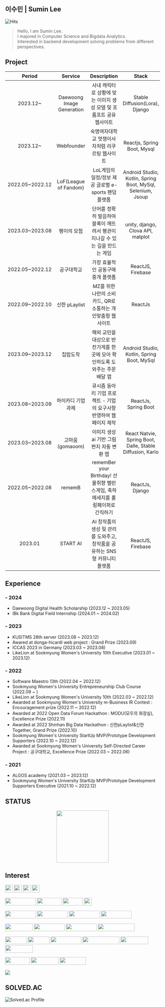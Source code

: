 ## 이수민 | Sumin Lee
![Hits](https://hits.seeyoufarm.com/api/count/incr/badge.svg?url=https%3A%2F%2Fgithub.com%2Fsummit45&count_bg=%236275E7&title_bg=%23FF9393&icon=&icon_color=%23E7E7E7&title=hits&edge_flat=false)

> Hello, I am Sumin Lee. <br>
> I majored in Computer Science and Bigdata Analytics. <br>
> Interested in backend development solving problems from different perspectives. <br>

## Project
| Period | Service | Description | Stack | Link |
|:---:|:---:|:---:|:---:|:---:|
| 2023.12~ | Daewoong Image Generation | 사내 캐릭터로 상황에 맞는 이미지 생성 모델 및 프롬프트 공유 웹사이트| Stable Diffusion(Lora), Django | |
| 2023.12~ | Webfounder | 숙명여자대학교 멋쟁이사자처럼 리쿠르팅 웹사이트 | Reactjs, Spring Boot, Mysql | [Webfounder-Server](https://github.com/Likelion-at-SMWU-WebFounder) |
| 2022.05~2022.12 | LoF(League of Fandom) | LoL게임의 일정/정보 제공 글로벌 e-sports 팬덤 플랫폼| Android Studio, Kotlin, Spring Boot, MySql, Selenium, Jsoup | [Lof-Server](https://github.com/LeagueOfFandom/LoFserver) |
| 2023.03~2023.08 | 펭이의 모험 | 단어를 정확히 발음하여 블록이 깨뜨려서 펭귄이 지나갈 수 있는 길을 만드는 게임 | unity, django, Clova API, matplot | [Pengi-Server](https://github.com/ICCAS2023Germany/Pengi_Server_Deploy_Django)|
| 2022.05~2022.12 | 공구대학교 | 가장 효율적인 공동구매 중개 플랫폼 | ReactJS, Firebase | [Mobile Web](https://csscwave.netlify.app/) <br> [Client](https://github.com/cwave-org/cwave) | 
| 2022.09~2022.10 | 신한 pLaylist | MZ를 위한 나만의 소비 카드, QR로 소통하는 개인맞춤형 웹사이트 | ReactJs | [Mobile Web](https://splaylist.netlify.app/1) <br> [Client](https://github.com/cwave-org/S-pLayList) <br> [Articles](https://www.choicenews.co.kr/news/articleView.html?idxno=106137)
| 2023.09~2023.12 | 집밥도착 | 해외 교민을 대상으로 반찬가게를 한 곳에 모아 확인하도록 도와주는 주문배달 앱 | Android Studio, Kotlin, Spring Boot, MySql | [Jipbap-Server](https://github.com/28th-meetup/28th_Meetup_BE)|
| 2023.08~2023.09 | 하이카디 기업 과제 | 큐시즘 동아리 기업 프로젝트 - 기업의 요구사항 반영하여 웹페이지 제작 | ReactJs, Spring Boot | [Mobile Web](https://main--dulcet-lebkuchen-77450c.netlify.app/) | 
| 2023.03~2023.08 | 고마움(gomaoom) | 이미지 생성 ai 기반 그림편지 자동 변환 앱 | React Natvie, Spring Boot, Dalle, Stable Diffusion, Karlo| [Client](https://github.com/SMWU-YSY/gomaoom) <br> [Server](https://github.com/SMWU-YSY/gomaoom_server)
| 2022.05~2022.08 | rememB | rememBer your Birthday! 선물취향 밸런스게임, 축하 메세지를 롤링페이퍼로 간직하기 | ReactJs, Django | [RememB-Server](https://github.com/Likelion-at-SMWU-10th/rememB-Server-Deploy) <br> [Video](https://drive.google.com/drive/folders/1Fak_bh57c6TCeAZvCqwL8_C9f0yrcZXz) | 
| 2023.01 |  START AI | AI 창작품의 생성 및 관리를 도와주고, 창작품을 공유하는 SNS형 커뮤니티 플랫폼 | ReactJS, Firebase | [Client](https://github.com/SPARCS-2023-StartUp-Hackathon-3/team-T-repo) |

## Experience
### - 2024
- Daewoong Digital Health Scholarship (2023.12 ~ 2023.05)
- IBk Bank Digital Field Internship (2024.01 ~ 2024.02) 

### - 2023
- KUSITMS 28th server (2023.08 ~ 2023.12)
- Awared at donga-hicardi web project : Grand Prize (2023.09)
- ICCAS 2023 in Germany (2023.03 ~ 2023.08)
- LikeLion at Sookmyung Women's University 10th Executive (2023.01 ~ 2023.12)

### - 2022
- Software Maestro 13th (2022.04 ~ 2022.12)
- Sookmyung Women's University Entrepreneurship Club Course (2022.09 ~ )
- LikeLion at Sookmyung Women's University 10th (2022.03 ~ 2022.12)
- Awarded at Sookmyung Women's University m-Business IR Contest : Encouragement prize (2022.11 ~ 2022.12)
- Awarded at 2022 Open Data Forum Hackathon : MODU(모두의 화장실), Excellence Prize (2022.11)
- Awarded at 2022 Shinhan Big Data Hackathon : 신한pLaylist&신한Together, Grand Prize (2022.10)
- Sookmyung Women's University StartUp MVP/Prototype Development Supporters (2022.10 ~ 2022.12)
- Awarded at Sookmyung Women's University Self-Directed Career Project : 공구대학교, Excellence Prize (2022.03 ~ 2022.06)

### - 2021
- ALGOS academy (2021.03 ~ 2023.12)
- Sookmyung Women's University StartUp MVP/Prototype Development Supporters Executive (2021.10 ~ 2022.12)

## STATUS
<div align=center>
  <a href="https://github.com/anuraghazra/Anurag's GitHub stats">
    <img align="center" src="https://github-readme-stats.vercel.app/api?username=summit45&show_icons=true&theme=dracula" height="170"/>
  </a>
</div>

## Interest
<img src="https://img.shields.io/badge/python-3776AB?style=flat-square&logo=python&logoColor=white" height="25" > <img src="https://img.shields.io/badge/c-00599C?style=flat-square&logo=c&logoColor=white" height="25" > <img src="https://img.shields.io/badge/java-007396?style=flat-square&logo=java&logoColor=white" height="25"> <img src="https://img.shields.io/badge/c++-00599C?style=flat-square&logo=c%2B%2B&logoColor=white" height="25"> 

<img src="https://img.shields.io/badge/Javascript-F7DF1E?style=for-the-badge&logo=javascript&logoColor=white" width="100" height="25" />  <img src="https://img.shields.io/badge/html5-%23E34F26.svg?style=for-the-badge&logo=html5&logoColor=white" width="80" height="25" /> <img src="https://img.shields.io/badge/css3-%231572B6.svg?style=for-the-badge&logo=css3&logoColor=white" width="65" height="25" /> <img src="https://img.shields.io/badge/react-61DAFB?style=flat-square&logo=react&logoColor=black"  height="25"> 

<img src="https://img.shields.io/badge/Node.js-6DA55F?style=for-the-badge&logo=node.js&logoColor=white" width="100" height="25" /> <img src="https://img.shields.io/badge/Spring-%236DB33F.svg?style=for-the-badge&logo=spring&logoColor=white" width="100" height="25" /> <img src="https://img.shields.io/badge/SpringBoot-%236DB33F.svg?style=for-the-badge&logo=spring&logoColor=white" width="100" height="25" /> <img src="https://img.shields.io/badge/django-%23092E20.svg?style=for-the-badge&logo=django&logoColor=white" width="100" height="25" /> 

<img src="https://img.shields.io/badge/mysql-%2300f.svg?style=for-the-badge&logo=mysql&logoColor=white" width="90" height="25" /> <img src="https://img.shields.io/badge/MariaDB-003545?style=for-the-badge&logo=mariadb&logoColor=white" width="100" height="25" /> <img src="https://img.shields.io/badge/sqlite-%2307405e.svg?style=for-the-badge&logo=sqlite&logoColor=white" width="100" height="25" /> <img src="https://img.shields.io/badge/apachehadoop-66ccff?style=for-the-badge&logo=apachehadoop&logoColor=white" width="120" height="25" />

<img src="https://img.shields.io/badge/Git-F05032.svg?style=for-the-badge&logo=git&logoColor=white" width="70" height="25" /> <img src="https://img.shields.io/badge/AWS-%23FF9900.svg?style=for-the-badge&logo=amazon-aws&logoColor=white" width="70" height="25" /> <img src="https://img.shields.io/badge/firebase-%23039BE5.svg?style=for-the-badge&logo=firebase" width="100" height="25" /> <img src="https://img.shields.io/badge/github%20actions-%232671E5.svg?style=for-the-badge&logo=githubactions&logoColor=white" width="120" height="25" /> <img src="https://img.shields.io/badge/github-%23121011.svg?style=for-the-badge&logo=github&logoColor=white" width="90" height="25" /> <img src="https://img.shields.io/badge/gitlab-%23181717.svg?style=for-the-badge&logo=gitlab&logoColor=white" width="90" height="25" />

<img src="https://img.shields.io/badge/jira-%230A0FFF.svg?style=for-the-badge&logo=jira&logoColor=white" width="80" height="25" /> <img src="https://img.shields.io/badge/Notion-%23000000.svg?style=for-the-badge&logo=notion&logoColor=white" width="90" height="25" /> <img src="https://img.shields.io/badge/Slack-4A154B?style=for-the-badge&logo=slack&logoColor=white" width="85" height="25" />


<img src="https://img.shields.io/badge/linux-FCC624?style=flat-square&logo=linux&logoColor=black"> 


## SOLVED.AC
![Solved.ac Profile](https://mazassumnida.wtf/api/v2/generate_badge?boj=sum_mit45)
<br>
<!--![mazandi profile](http://mazandi.herokuapp.com/api?handle=sum_mit45&theme=warm)-->


